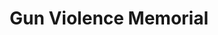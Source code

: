 ---
pid: CH469
title: Gun Violence Memorial
location_transcription: 'Multiple: City Hall, North Philly, West Philly'
zipcode: '19102'
outside_phl: 
neighborhood: Rittenhouse Square,Avenue of The Arts
age: '36'
age_range: 30-39
instagram: 
image_file_name: CH_469.jpg
proposal_transcription: A monument to the victims of gun violence in Philadelphia
  with names of victims who have been injured by guns and their stories -> seeing
  them in a different light than how they are portrayed by our local media
topic: Philadelphia,Violence
topic_summary: 0, 0
type: Memorial
keywords_other: 
credit: Jessica Beard
image_labels: 
twitter: 
facebook: 
permalink: "/monuments/ch469/"
layout: item-page
---